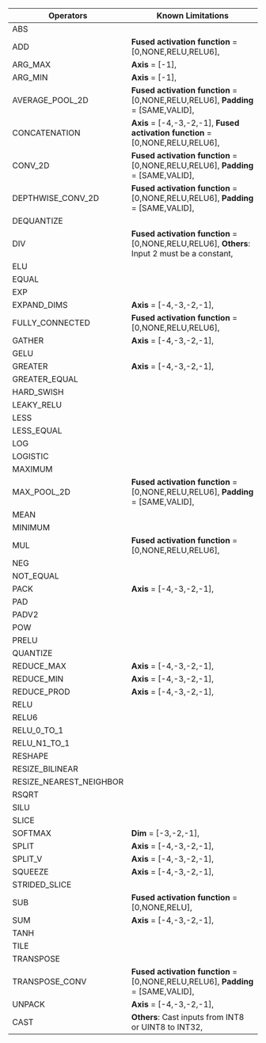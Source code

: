 
<div class="table">

| Operators | Known Limitations |
| ----------|-------------------|
|ABS||
|ADD|**Fused activation function** = [0,NONE,RELU,RELU6],  |
|ARG_MAX|**Axis** = [-1],  |
|ARG_MIN|**Axis** = [-1],  |
|AVERAGE_POOL_2D|**Fused activation function** = [0,NONE,RELU,RELU6],  **Padding** = [SAME,VALID],  |
|CONCATENATION|**Axis** = [-4,-3,-2,-1],  **Fused activation function** = [0,NONE,RELU,RELU6],  |
|CONV_2D|**Fused activation function** = [0,NONE,RELU,RELU6],  **Padding** = [SAME,VALID],  |
|DEPTHWISE_CONV_2D|**Fused activation function** = [0,NONE,RELU,RELU6],  **Padding** = [SAME,VALID],  |
|DEQUANTIZE||
|DIV|**Fused activation function** = [0,NONE,RELU,RELU6],  **Others**: Input 2 must be a constant,  |
|ELU||
|EQUAL||
|EXP||
|EXPAND_DIMS|**Axis** = [-4,-3,-2,-1],  |
|FULLY_CONNECTED|**Fused activation function** = [0,NONE,RELU,RELU6],  |
|GATHER|**Axis** = [-4,-3,-2,-1],  |
|GELU||
|GREATER|**Axis** = [-4,-3,-2,-1],  |
|GREATER_EQUAL||
|HARD_SWISH||
|LEAKY_RELU||
|LESS||
|LESS_EQUAL||
|LOG||
|LOGISTIC||
|MAXIMUM||
|MAX_POOL_2D|**Fused activation function** = [0,NONE,RELU,RELU6],  **Padding** = [SAME,VALID],  |
|MEAN||
|MINIMUM||
|MUL|**Fused activation function** = [0,NONE,RELU,RELU6],  |
|NEG||
|NOT_EQUAL||
|PACK|**Axis** = [-4,-3,-2,-1],  |
|PAD||
|PADV2||
|POW||
|PRELU||
|QUANTIZE||
|REDUCE_MAX|**Axis** = [-4,-3,-2,-1],  |
|REDUCE_MIN|**Axis** = [-4,-3,-2,-1],  |
|REDUCE_PROD|**Axis** = [-4,-3,-2,-1],  |
|RELU||
|RELU6||
|RELU_0_TO_1||
|RELU_N1_TO_1||
|RESHAPE||
|RESIZE_BILINEAR||
|RESIZE_NEAREST_NEIGHBOR||
|RSQRT||
|SILU||
|SLICE||
|SOFTMAX|**Dim** = [-3,-2,-1],  |
|SPLIT|**Axis** = [-4,-3,-2,-1],  |
|SPLIT_V|**Axis** = [-4,-3,-2,-1],  |
|SQUEEZE|**Axis** = [-4,-3,-2,-1],  |
|STRIDED_SLICE||
|SUB|**Fused activation function** = [0,NONE,RELU],  |
|SUM|**Axis** = [-4,-3,-2,-1],  |
|TANH||
|TILE||
|TRANSPOSE||
|TRANSPOSE_CONV|**Fused activation function** = [0,NONE,RELU,RELU6],  **Padding** = [SAME,VALID],  |
|UNPACK|**Axis** = [-4,-3,-2,-1],  |
|CAST|**Others**: Cast inputs from INT8 or UINT8 to INT32,  |
  
  
</div>
  
  
<style>   
  
</style>  
  
<div></div>

